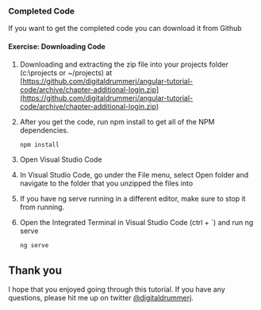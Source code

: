 ### Completed Code

If you want to get the completed code you can download it from Github

<h4 class="exercise-start">
    <b>Exercise</b>: Downloading Code 
</h4>

1. Downloading and extracting the zip file into your projects folder (c:\projects or ~/projects) at [https://github.com/digitaldrummerj/angular-tutorial-code/archive/chapter-additional-login.zip](https://github.com/digitaldrummerj/angular-tutorial-code/archive/chapter-additional-login.zip) 
1. After you get the code, run npm install to get all of the NPM dependencies.

    ```bash
    npm install
    ```

1. Open Visual Studio Code
1. In Visual Studio Code, go under the File menu, select Open folder and navigate to the folder that you unzipped the files into
1. If you have ng serve running in a different editor, make sure to stop it from running.
1. Open the Integrated Terminal in Visual Studio Code (ctrl + `)  and run ng serve

    ```bash
    ng serve
    ```

<div class="exercise-end"></div>


## Thank you

I hope that you enjoyed going through this tutorial.  If you have any questions, please hit me up on twitter [@digitaldrummerj](https://twitter.com/digitaldrummerj).  
